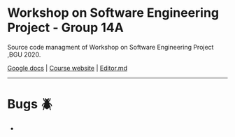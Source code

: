 # Workshop on Software Engineering Project - Group 14A

 Source code managment of Workshop on Software Engineering Project ,BGU 2020.

[Google docs](https://docs.google.com/document/d/1M502Vx5TxuQTj16r9w04SnjAGN6pvzvBHm3LmCXldtg/edit?usp=sharing "Google docs") | [Course website](https://www.cs.bgu.ac.il/~wsep202/Main "Course website") | [Editor.md](https://pandao.github.io/editor.md/index.html "Editor.md")


------------



# Bugs :beetle:
- 
